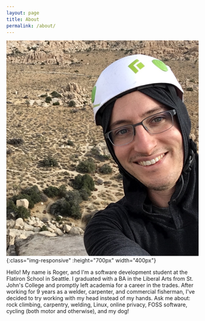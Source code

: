 ```yaml
---
layout: page
title: About
permalink: /about/
---
```


![Hi, it's me!](me.jpg){:class="img-responsive" :height="700px" width="400px"}


Hello! My name is Roger, and I'm a software development student at the Flatiron School in Seattle. I graduated with a BA in the Liberal Arts from St. John's College and promptly left academia for a career in the trades. After working for 9 years as a welder, carpenter, and commercial fisherman, I've decided to try working with my head instead of my hands. Ask me about: rock climbing, carpentry, welding, Linux, online privacy, FOSS software, cycling (both motor and otherwise), and my dog!
